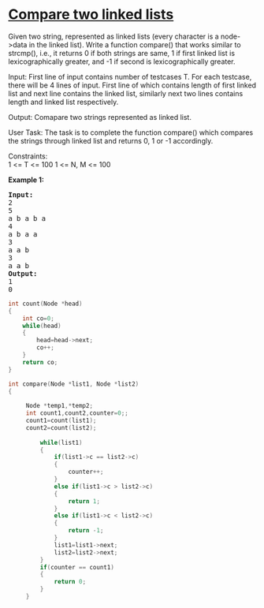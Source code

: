# [Compare two linked lists  ](https://practice.geeksforgeeks.org/problems/compare-two-linked-lists/1/?category[]=Linked%20List&category[]=Linked%20List&difficulty[]=0&page=1&query=category[]Linked%20Listdifficulty[]0page1category[]Linked%20List)
<p>Given two string, represented as linked lists (every character is a node->data in the linked list). Write a function compare() that works similar to strcmp(), i.e., it returns 0 if both strings are same, 1 if first linked list is lexicographically greater, and -1 if second is lexicographically greater.

Input:
First line of input contains number of testcases T. For each testcase, there will be 4 lines of input. First line of which contains length of first linked list and next line contains the linked list, similarly next two lines contains length and linked list respectively.

Output:
Comapare two strings represented as linked list.

User Task:
The task is to complete the function compare() which compares the strings through linked list and returns 0, 1 or -1 accordingly.

Constraints:  
1 <= T <= 100
1 <= N, M <= 100</p>

<div>
<p><strong>Example 1:</strong></p>

<pre><strong>Input: </strong><span id="example-input-1-1">
2
5
a b a b a
4
a b a a
3
a a b
3
a a b</span>
<strong>Output: </strong><span id="example-output-1"> 
1
0
</pre>


</div>

```cpp
int count(Node *head)
{
    int co=0;
    while(head)
    {
        head=head->next;
        co++;
    }
    return co;
}

int compare(Node *list1, Node *list2) 
{
    
     Node *temp1,*temp2;
     int count1,count2,counter=0;;
     count1=count(list1);
     count2=count(list2);
    
         while(list1)
         {
             if(list1->c == list2->c)
             {
                 counter++;
             }
             else if(list1->c > list2->c)
             {
                 return 1;
             }
             else if(list1->c < list2->c)
             {
                 return -1;
             }
             list1=list1->next;
             list2=list2->next;
         }
         if(counter == count1)
         {
             return 0;
         }
     }
